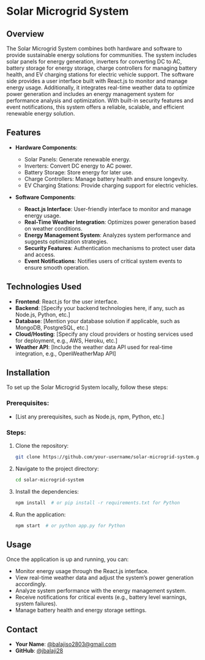 # Solar Microgrid System

## Overview
The Solar Microgrid System combines both hardware and software to provide sustainable energy solutions for communities. The system includes solar panels for energy generation, inverters for converting DC to AC, battery storage for energy storage, charge controllers for managing battery health, and EV charging stations for electric vehicle support. The software side provides a user interface built with React.js to monitor and manage energy usage. Additionally, it integrates real-time weather data to optimize power generation and includes an energy management system for performance analysis and optimization. With built-in security features and event notifications, this system offers a reliable, scalable, and efficient renewable energy solution.

## Features
- **Hardware Components**:
  - Solar Panels: Generate renewable energy.
  - Inverters: Convert DC energy to AC power.
  - Battery Storage: Store energy for later use.
  - Charge Controllers: Manage battery health and ensure longevity.
  - EV Charging Stations: Provide charging support for electric vehicles.
  
- **Software Components**:
  - **React.js Interface**: User-friendly interface to monitor and manage energy usage.
  - **Real-Time Weather Integration**: Optimizes power generation based on weather conditions.
  - **Energy Management System**: Analyzes system performance and suggests optimization strategies.
  - **Security Features**: Authentication mechanisms to protect user data and access.
  - **Event Notifications**: Notifies users of critical system events to ensure smooth operation.

## Technologies Used
- **Frontend**: React.js for the user interface.
- **Backend**: [Specify your backend technologies here, if any, such as Node.js, Python, etc.]
- **Database**: [Mention your database solution if applicable, such as MongoDB, PostgreSQL, etc.]
- **Cloud/Hosting**: [Specify any cloud providers or hosting services used for deployment, e.g., AWS, Heroku, etc.]
- **Weather API**: [Include the weather data API used for real-time integration, e.g., OpenWeatherMap API]

## Installation
To set up the Solar Microgrid System locally, follow these steps:

### Prerequisites:
- [List any prerequisites, such as Node.js, npm, Python, etc.]

### Steps:
1. Clone the repository:
    ```bash
    git clone https://github.com/your-username/solar-microgrid-system.git
    ```
2. Navigate to the project directory:
    ```bash
    cd solar-microgrid-system
    ```
3. Install the dependencies:
    ```bash
    npm install  # or pip install -r requirements.txt for Python
    ```
4. Run the application:
    ```bash
    npm start  # or python app.py for Python
    ```

## Usage
Once the application is up and running, you can:
- Monitor energy usage through the React.js interface.
- View real-time weather data and adjust the system’s power generation accordingly.
- Analyze system performance with the energy management system.
- Receive notifications for critical events (e.g., battery level warnings, system failures).
- Manage battery health and energy storage settings.


## Contact
- **Your Name**: [@balajiso2803@gmail.com](mailto:balajiso2803@gmail.com)
- **GitHub**: [@jbalaji28](https://github.com/jbalaji28)
